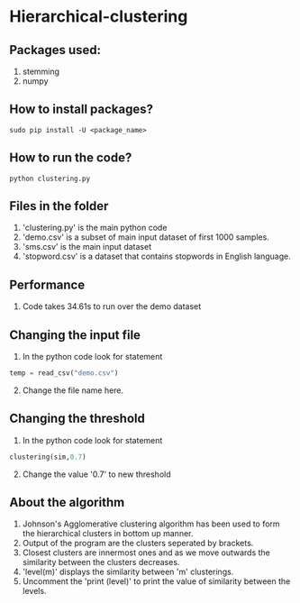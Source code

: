 # Hierarchical-clustering

## Packages used:
1. stemming
2. numpy

## How to install packages?
```shell
sudo pip install -U <package_name>
```
## How to run the code?
```shell
python clustering.py
```

## Files in the folder
1. 'clustering.py' is the main python code
2. 'demo.csv' is a subset of main input dataset of first 1000 samples.
3. 'sms.csv' is the main input dataset
4. 'stopword.csv' is a dataset that contains stopwords in English language.

## Performance
1. Code takes 34.61s to run over the demo dataset

## Changing the input file
1. In the python code look for statement
```python
temp = read_csv("demo.csv")
```
2. Change the file name here.

## Changing the threshold
1. In the python code look for statement
```python
clustering(sim,0.7)
```
2. Change the value '0.7' to new threshold

## About the algorithm
1. Johnson's Agglomerative clustering algorithm has been used to form the hierarchical clusters in bottom up manner.
2. Output of the program are the clusters seperated by brackets.
3. Closest clusters are innermost ones and as we move outwards the similarity between the clusters decreases.
4. 'level(m)' displays the similarity between 'm' clusterings.
5. Uncomment the 'print (level)' to print the value of similarity between the levels.
